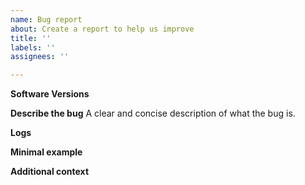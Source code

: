 ```yaml
---
name: Bug report
about: Create a report to help us improve
title: ''
labels: ''
assignees: ''

---
```


**Software Versions**
<!--Note the Snakemake version and the plugin version for which you experience the bug.
Note the SLURM version, too. You can get the versions with:
$ snakemake --version
$ mamba list | grep "snakemake-executor-plugin-slurm"
$ sinfo --version
Please only report bugs of the **latest stable release of Snakemake  and this plugin**.
If possible please check whether the bug has been already fixed in the main branch.-->

**Describe the bug**
A clear and concise description of what the bug is.

**Logs**
<!--If applicable, any terminal output to help explain your problem.-->

**Minimal example**
<!--Add a minimal example for reproducing the bug.-->

**Additional context**
<!--Add any other context about the problem here.-->
